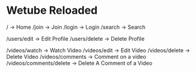 # Wetube Reloaded

/ -> Home
/join -> Join
/login -> Login
/search -> Search

/users/edit -> Edit Profile
/users/delete -> Delete Profile

/videos/watch -> Watch Video
/videos/edit -> Edit Video
/videos/delete -> Delete Video
/videos/comments -> Comment on a video
/videos/comments/delete -> Delete A Comment of a Video